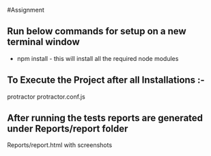 #Assignment

## Run below commands for setup on a new terminal window
 - npm install  -  this will install all the required node modules

## To Execute the Project after all Installations :-
protractor protractor.conf.js

## After running the tests reports are generated under Reports/report folder 
Reports/report.html with screenshots



